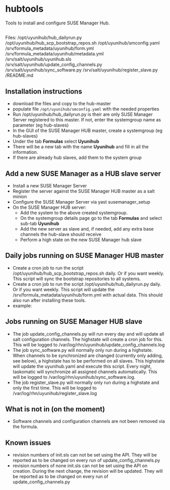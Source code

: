 # hubtools
Tools to install and configure SUSE Manager Hub.

##
Files:
/opt/uyunihub/hub_dailyrun.py
/opt/uyunihub/hub_scp_bootstrap_repos.sh
/opt/uyunihub/smconfig.yaml
/srv/formula_metadata/uyunihub/form.yml
/srv/formula_metadata/uyunihub/metadata.yml
/srv/salt/uyunihub/uyunihub.sls
/srv/salt/uyunihub/update_config_channels.py
/srv/salt/uyunihub/sync_software.py
/srv/salt/uyunihub/register_slave.py
/README.md

## Installation instructions

* download the files and copy to the hub-master
* populate file `/opt/uyunihub/smconfig.yaml` with the needed properties
* Run /opt/uyunihub/hub_dailyrun.py is their are only SUSE Manager Server registered to this master. If not, enter the systemgroup name as parameter (eg hub-slaves)
* In the GUI of the SUSE Manager HUB master, create a systemgroup (eg hub-slaves)
* Under the tab **Formulas** select **Uyunihub**
* There will be a new tab with the name **Uyunihub** and fill in all the information.
* If there are already hub slaves, add them to the system group

## Add a new SUSE Manager as a HUB slave server
* Install a new SUSE Manager Server
* Register the server against the SUSE Manager HUB master as a salt minion
* Configure the SUSE Manager Server via yast susemanager_setup
* On the SUSE Manager HUB server:
  * Add the system to the above created systemgroup.
  * On the systemgroup details page go to the tab **Formulas** and select sub-tab **Uyunihub**
  * Add the new server as slave and, if needed, add any extra base channels the hub-slave should receive
  * Perform a high state on the new SUSE Manager hub slave

## Daily jobs running on SUSE Manager HUB master
* Create a cron job to run the script /opt/uyunihub/hub_scp_bootstrap_repos.sh daily. Or if you want weekly. This script will sync the bootstrap repositories to all systems.  
* Create a cron job to run the script /opt/uyunihub/hub_dailyrun.py daily. Or if you want weekly. This script will update the /srv/formula_metadata/uyunihub/form.yml with actual data. This should also run after installing these tools.
* example:

## Jobs running on SUSE Manager HUB slave
* The job update_config_channels.py will run every day and will update all salt configuration channels. The highstate will create a cron job for this. This will be logged to /var/log/rhn/uyunihub/update_config_channels.log
* The job sync_software.py will normally only run during a highstate. When channels to be synchronized are changed (currently only adding, see below), a highstate has to be performed on all slaves. This highstate will update the uyunihub.yaml and execute this script. Every night, taskomatic will synchronize all assigned channels automatically. This will be logged to /var/log/rhn/uyunihub/sync_software.log. 
* The job register_slave.py will normally only run during a highstate and only the first time. This will be logged to /var/log/rhn/uyunihub/register_slave.log 

## What is not in (on the moment)
* Software channels and configuration channels are not been removed via the formula. 

## Known issues
* revision numbers of init.sls can not be set using the API. They will be reported as to be changed on every run of update_config_channels.py
* revision numbers of none init.sls can not be set using the API on creation. During the next change, the revision will be updated. They will be reported as to be changed on every run of update_config_channels.py

